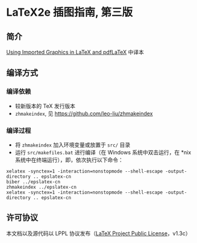 # LaTeX2e 插图指南, 第三版

## 简介
[Using Imported Graphics in LaTeX and pdfLaTeX](http://mirrors.ctan.org/info/epslatex/english/epslatex.pdf) 中译本

## 编译方式
### 编译依赖

- 较新版本的 TeX 发行版本
- `zhmakeindex`, 见 https://github.com/leo-liu/zhmakeindex

### 编译过程

- 将 `zhmakeindex` 加入环境变量或放置于 `src/` 目录
- 运行 `src/makefiles.bat` 进行编译（在 Windows 系统中双击运行，在 \*nix 系统中在终端运行），即，依次执行以下命令：

```
xelatex -synctex=1 -interaction=nonstopmode --shell-escape -output-directory .. epslatex-cn
biber ../epslatex-cn
zhmakeindex ../epslatex-cn
xelatex -synctex=1 -interaction=nonstopmode --shell-escape -output-directory .. epslatex-cn
```

## 许可协议
本文档以及源代码以 LPPL 协议发布（[LaTeX Project Public License](http://www.latex-project.org/lppl/)，v1.3c）
